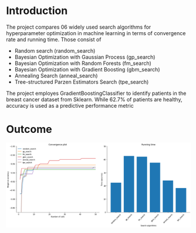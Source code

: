 # Introduction

The project compares 06 widely used search algorithms for hyperparameter optimization in machine learning in terms of convergence rate and running time. Those consist of
* Random search (random_search)
* Bayesian Optimization with Gaussian Process (gp_search)
* Bayesian Optimization with Random Forests (fm_search)
* Bayesian Optimization with Gradient Boosting (gbm_search)
* Annealing Search (anneal_search)
* Tree-structured Parzen Estimators Search (tpe_search)

The project employes GradientBoostingClassifier to identify patients in the breast cancer dataset from Sklearn. While 62.7% of patients are healthy, accuracy is used as a predictive performance metric

# Outcome

![](https://github.com/SteveVu2212/Search-Algorithms-for-Hyperparameter-Optimization/blob/main/Images/convergence_and_runtime.png)
